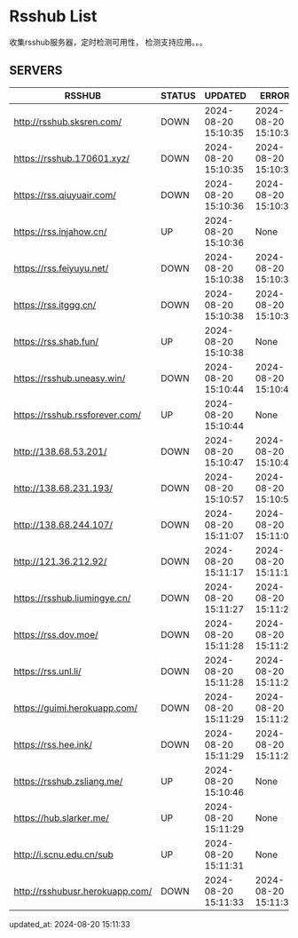 # Rsshub List

收集rsshub服务器，定时检测可用性， 检测支持应用。。。


## SERVERS

|  RSSHUB   | STATUS  | UPDATED  | ERROR  | TWITTER |  
|  ----  | ----  | ----  | ----  | ---- |  
| http://rsshub.sksren.com/ | DOWN | 2024-08-20 15:10:35 | 2024-08-20 15:10:35 |  
| https://rsshub.170601.xyz/ | DOWN | 2024-08-20 15:10:35 | 2024-08-20 15:10:35 |  
| https://rss.qiuyuair.com/ | DOWN | 2024-08-20 15:10:36 | 2024-08-20 15:10:36 |  
| https://rss.injahow.cn/ | UP | 2024-08-20 15:10:36 | None ||  
| https://rss.feiyuyu.net/ | DOWN | 2024-08-20 15:10:38 | 2024-08-20 15:10:38 |  
| https://rss.itggg.cn/ | DOWN | 2024-08-20 15:10:38 | 2024-08-20 15:10:38 |  
| https://rss.shab.fun/ | UP | 2024-08-20 15:10:38 | None ||  
| https://rsshub.uneasy.win/ | DOWN | 2024-08-20 15:10:44 | 2024-08-20 15:10:44 |  
| https://rsshub.rssforever.com/ | UP | 2024-08-20 15:10:44 | None ||  
| http://138.68.53.201/ | DOWN | 2024-08-20 15:10:47 | 2024-08-20 15:10:47 |  
| http://138.68.231.193/ | DOWN | 2024-08-20 15:10:57 | 2024-08-20 15:10:57 |  
| http://138.68.244.107/ | DOWN | 2024-08-20 15:11:07 | 2024-08-20 15:11:07 |  
| http://121.36.212.92/ | DOWN | 2024-08-20 15:11:17 | 2024-08-20 15:11:17 |  
| https://rsshub.liumingye.cn/ | DOWN | 2024-08-20 15:11:27 | 2024-08-20 15:11:27 |  
| https://rss.dov.moe/ | DOWN | 2024-08-20 15:11:28 | 2024-08-20 15:11:28 |  
| https://rss.unl.li/ | DOWN | 2024-08-20 15:11:28 | 2024-08-20 15:11:28 |  
| https://guimi.herokuapp.com/ | DOWN | 2024-08-20 15:11:29 | 2024-08-20 15:11:29 |  
| https://rss.hee.ink/ | DOWN | 2024-08-20 15:11:29 | 2024-08-20 15:11:29 |  
| https://rsshub.zsliang.me/ | UP | 2024-08-20 15:10:46 | None |OK|  
| https://hub.slarker.me/ | UP | 2024-08-20 15:11:29 | None ||  
| http://i.scnu.edu.cn/sub | UP | 2024-08-20 15:11:31 | None ||  
| http://rsshubusr.herokuapp.com/ | DOWN | 2024-08-20 15:11:33 | 2024-08-20 15:11:33 |  
  

updated_at: 2024-08-20 15:11:33  
